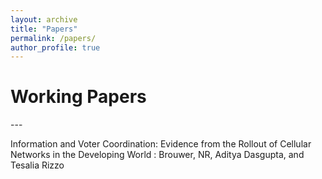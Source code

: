 ```yaml
---
layout: archive
title: "Papers"
permalink: /papers/
author_profile: true
---
```


<h1> Working Papers</h1>
---

<!---
{% if author.googlescholar %}
  You can also find my articles on <u><a href="{{author.googlescholar}}">my Google Scholar profile</a>.</u>
{% endif %}

{% include base_path %}

{% for post in site.publications reversed %}
  {% if post.pubtype == 'working' %}
      {% include archive-single.html %}
  {% endif %}
{% endfor %}
-->


Information and Voter Coordination: Evidence from the Rollout of Cellular Networks in the Developing World 
:   Brouwer, NR, Aditya Dasgupta, and Tesalia Rizzo 
